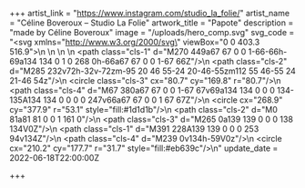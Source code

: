 +++
artist_link = "https://www.instagram.com/studio_la_folie/"
artist_name = "Céline Boveroux – Studio La Folie"
artwork_title = "Papote"
description = "made by Céline Boveroux"
image = "/uploads/hero_comp.svg"
svg_code = "<svg xmlns=\"http://www.w3.org/2000/svg\" viewBox=\"0 0 403.3 516.9\">\n  <defs>\n    <style>\n      .cls-1{fill:#009ee2}.cls-2{fill:#119239}.cls-3{fill:#fbdd59}.cls-4{fill:#da1817}\n    </style>\n  </defs>\n  <path class=\"cls-1\" d=\"M270 449a67 67 0 0 1-66-66h-69a134 134 0 1 0 268 0h-66a67 67 0 0 1-67 66Z\"/>\n  <path class=\"cls-2\" d=\"M285 232v72h-32v-72zm-95 20 46 55-24 20-46-55zm112 55 46-55 24 21-46 54z\"/>\n  <circle class=\"cls-3\" cx=\"80.7\" cy=\"169.8\" r=\"80.7\"/>\n  <path class=\"cls-4\" d=\"M67 380a67 67 0 0 1-67 67v69a134 134 0 0 0 134-135A134 134 0 0 0 0 247v66a67 67 0 0 1 67 67Z\"/>\n  <circle cx=\"268.9\" cy=\"377.9\" r=\"53.1\" style=\"fill:#1d1d1b\"/>\n  <path class=\"cls-2\" d=\"M0 81a81 81 0 0 1 161 0\"/>\n  <path class=\"cls-3\" d=\"M265 0a139 139 0 0 0 138 134V0Z\"/>\n  <path class=\"cls-1\" d=\"M391 228A139 139 0 0 0 253 94v134Z\"/>\n  <path class=\"cls-4\" d=\"M239 0v134h-59V0z\"/>\n  <circle cx=\"210.2\" cy=\"177.7\" r=\"31.7\" style=\"fill:#eb639c\"/>\n</svg>"
update_date = 2022-06-18T22:00:00Z

+++

